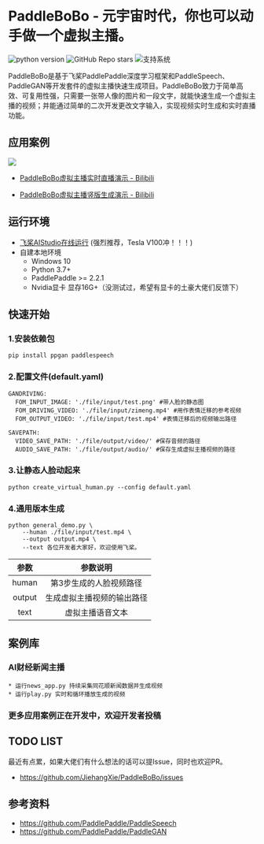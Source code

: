 # PaddleBoBo - 元宇宙时代，你也可以动手做一个虚拟主播。
![python version](https://img.shields.io/badge/python-3.7+-orange.svg)
![GitHub Repo stars](https://img.shields.io/github/stars/JiehangXie/PaddleBoBo)
![支持系统](https://img.shields.io/badge/支持系统-Win/Linux/MAC-9cf)  

PaddleBoBo是基于飞桨PaddlePaddle深度学习框架和PaddleSpeech、PaddleGAN等开发套件的虚拟主播快速生成项目。PaddleBoBo致力于简单高效、可复用性强，只需要一张带人像的图片和一段文字，就能快速生成一个虚拟主播的视频；并能通过简单的二次开发更改文字输入，实现视频实时生成和实时直播功能。

## 应用案例

![](https://ai-studio-static-online.cdn.bcebos.com/983600eabb214e9bb4bdb22ce9572765af2b945ce4d8452bbbf1afa03b737f83)

 - [PaddleBoBo虚拟主播实时直播演示 - Bilibili](https://www.bilibili.com/video/BV1xL4y1n7rH?share_source=copy_web)

 - [PaddleBoBo虚拟主播竖版生成演示 - Bilibili](https://www.bilibili.com/video/BV1aP4y1H7qi?share_source=copy_web)

## 运行环境
* [飞桨AIStudio在线运行](https://aistudio.baidu.com/aistudio/projectdetail/3280614?contributionType=1&shared=1) (强烈推荐，Tesla V100冲！！！)
* 自建本地环境
  * Windows 10
  * Python 3.7+
  * PaddlePaddle >= 2.2.1
  * Nvidia显卡 显存16G+（没测试过，希望有显卡的土豪大佬们反馈下）

## 快速开始
### 1.安装依赖包
```
pip install ppgan paddlespeech
```
### 2.配置文件(default.yaml)
```
GANDRIVING:
  FOM_INPUT_IMAGE: './file/input/test.png' #带人脸的静态图
  FOM_DRIVING_VIDEO: './file/input/zimeng.mp4' #用作表情迁移的参考视频
  FOM_OUTPUT_VIDEO: './file/input/test.mp4' #表情迁移后的视频输出路径

SAVEPATH:
  VIDEO_SAVE_PATH: './file/output/video/' #保存音频的路径
  AUDIO_SAVE_PATH: './file/output/audio/' #保存生成虚拟主播视频的路径
```
### 3.让静态人脸动起来
```
python create_virtual_human.py --config default.yaml
```
### 4.通用版本生成

```
python general_demo.py \
    --human ./file/input/test.mp4 \
    --output output.mp4 \
    --text 各位开发者大家好，欢迎使用飞桨。
```

| 参数 | 参数说明 |
| :---: | :---: |
| human | 第3步生成的人脸视频路径 |
| output | 生成虚拟主播视频的输出路径 |
| text | 虚拟主播语音文本 |

## 案例库
### AI财经新闻主播
    * 运行news_app.py 持续采集同花顺新闻数据并生成视频
    * 运行play.py 实时和循环播放生成的视频
### 更多应用案例正在开发中，欢迎开发者投稿

## TODO LIST
最近有点累，如果大佬们有什么想法的话可以提Issue，同时也欢迎PR。
 - https://github.com/JiehangXie/PaddleBoBo/issues

## 参考资料
 - https://github.com/PaddlePaddle/PaddleSpeech
 - https://github.com/PaddlePaddle/PaddleGAN